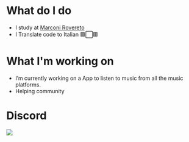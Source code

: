 # What do I do 
- I study at [Marconi Rovereto](about:https://www.marconirovereto.it/)
- I Translate code to Italian 🟩⬜🟥


# What I'm working on
- I’m currently working on a App to listen to music from all the music platforms.
- Helping community
# Discord
![](https://discord.c99.nl/widget/theme-3/881119584156000326.png)
